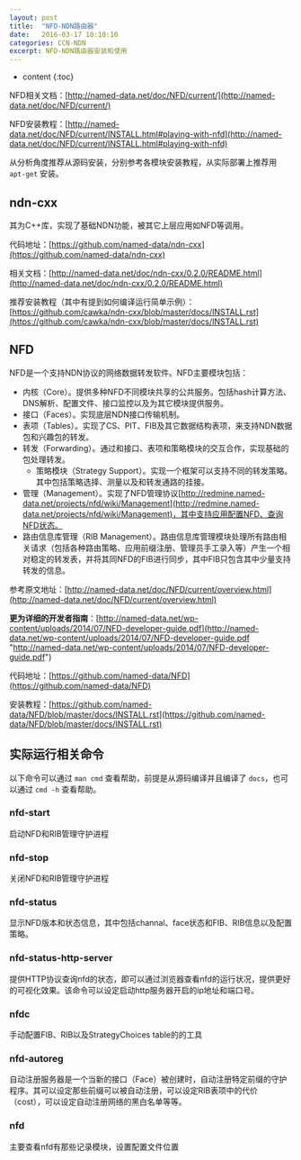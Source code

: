 ```yaml
---
layout: post
title:  "NFD-NDN路由器"
date:   2016-03-17 10:10:10
categories: CCN-NDN
excerpt: NFD-NDN路由器安装和使用
---
```


* content
{:toc}

NFD相关文档：[http://named-data.net/doc/NFD/current/](http://named-data.net/doc/NFD/current/)

NFD安装教程：[http://named-data.net/doc/NFD/current/INSTALL.html#playing-with-nfd](http://named-data.net/doc/NFD/current/INSTALL.html#playing-with-nfd)

从分析角度推荐从源码安装，分别参考各模块安装教程，从实际部署上推荐用 `apt-get` 安装。

## ndn-cxx

其为C++库，实现了基础NDN功能，被其它上层应用如NFD等调用。

代码地址：[https://github.com/named-data/ndn-cxx](https://github.com/named-data/ndn-cxx)

相关文档：[http://named-data.net/doc/ndn-cxx/0.2.0/README.html](http://named-data.net/doc/ndn-cxx/0.2.0/README.html)

推荐安装教程（其中有提到如何编译运行简单示例）：[https://github.com/cawka/ndn-cxx/blob/master/docs/INSTALL.rst](https://github.com/cawka/ndn-cxx/blob/master/docs/INSTALL.rst)

## NFD

NFD是一个支持NDN协议的网络数据转发软件。NFD主要模块包括：

* 内核（Core）。提供多种NFD不同模块共享的公共服务。包括hash计算方法、DNS解析、配置文件、接口监控以及为其它模块提供服务。
* 接口（Faces）。实现底层NDN接口传输机制。
* 表项（Tables）。实现了CS、PIT、FIB及其它数据结构表项，来支持NDN数据包和兴趣包的转发。
* 转发（Forwarding）。通过和接口、表项和策略模块的交互合作，实现基础的包处理转发。
    * 策略模块（Strategy Support）。实现一个框架可以支持不同的转发策略。其中包括策略选择、测量以及和转发通路的挂接。
* 管理（Management）。实现了NFD管理协议[http://redmine.named-data.net/projects/nfd/wiki/Management](http://redmine.named-data.net/projects/nfd/wiki/Management)，其中支持应用配置NFD、查询NFD状态。
* 路由信息库管理（RIB Management）。路由信息库管理模块处理所有路由相关请求（包括各种路由策略、应用前缀注册、管理员手工录入等）产生一个相对稳定的转发表，并将其同NFD的FIB进行同步，其中FIB只包含其中少量支持转发的信息。

参考原文地址：[http://named-data.net/doc/NFD/current/overview.html](http://named-data.net/doc/NFD/current/overview.html)

**更为详细的开发者指南**：[http://named-data.net/wp-content/uploads/2014/07/NFD-developer-guide.pdf](http://named-data.net/wp-content/uploads/2014/07/NFD-developer-guide.pdf "http://named-data.net/wp-content/uploads/2014/07/NFD-developer-guide.pdf")

代码地址：[https://github.com/named-data/NFD](https://github.com/named-data/NFD)

安装教程：[https://github.com/named-data/NFD/blob/master/docs/INSTALL.rst](https://github.com/named-data/NFD/blob/master/docs/INSTALL.rst)

## 实际运行相关命令

以下命令可以通过 `man cmd` 查看帮助，前提是从源码编译并且编译了 `docs`，也可以通过 `cmd -h` 查看帮助。

### nfd-start

启动NFD和RIB管理守护进程

### nfd-stop

关闭NFD和RIB管理守护进程

### nfd-status

显示NFD版本和状态信息，其中包括channal、face状态和FIB、RIB信息以及配置策略。

### nfd-status-http-server

提供HTTP协议查询nfd的状态，即可以通过浏览器查看nfd的运行状况，提供更好的可视化效果。该命令可以设定启动http服务器开启的ip地址和端口号。

### nfdc

手动配置FIB、RIB以及StrategyChoices table的的工具

### nfd-autoreg

自动注册服务器是一个当新的接口（Face）被创建时，自动注册特定前缀的守护程序。其可以设定那些前缀可以被自动注册，可以设定RIB表项中的代价（cost），可以设定自动注册网络的黑白名单等等。

### nfd

主要查看nfd有那些记录模块，设置配置文件位置